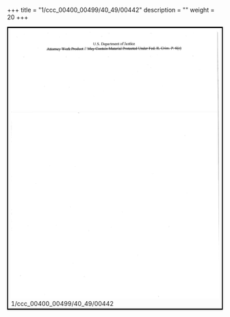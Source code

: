 +++
title = "1/ccc_00400_00499/40_49/00442"
description = ""
weight = 20
+++

<table style="border:2px solid black;max-width:800px;max-height:800px;" 
><tr><td>
<img class="center-fit-jpg"
src="/jpg_/jpg_mueller_report_searchable_442.jpg">
1/ccc_00400_00499/40_49/00442
</img></td></tr></table>
